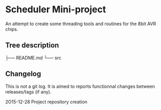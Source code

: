 # Scheduler Mini-project

An attempt to create some threading tools and routines for the 8bit AVR chips.

## Tree description

├── README.md
└── src

## Changelog

This is not a git log. It is aimed to reports functionnal changes between releases/tags (if any).

2O15-12-28 Project repository creation
